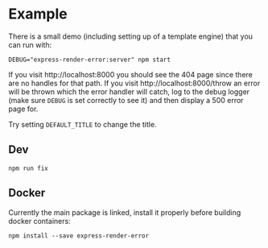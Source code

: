 # Example

There is a small demo (including setting up of a template engine) that you can run with:

```
DEBUG="express-render-error:server" npm start
```

If you visit http://localhost:8000 you should see the 404 page since there are no handles for that path. If you visit http://localhost:8000/throw an error will be thrown which the error handler will catch, log to the debug logger (make sure `DEBUG` is set correctly to see it) and then display a 500 error page for.

Try setting `DEFAULT_TITLE` to change the title.

## Dev

```
npm run fix
```

## Docker

Currently the main package is linked, install it properly before building docker containers:

```
npm install --save express-render-error
```
